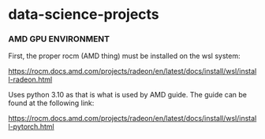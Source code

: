 # data-science-projects

### AMD GPU ENVIRONMENT
First, the proper rocm (AMD thing) must be installed on the wsl system:

https://rocm.docs.amd.com/projects/radeon/en/latest/docs/install/wsl/install-radeon.html

Uses python 3.10 as that is what is used by AMD guide. The guide can be
found at the following link:

https://rocm.docs.amd.com/projects/radeon/en/latest/docs/install/wsl/install-pytorch.html
